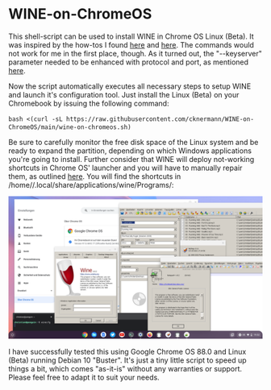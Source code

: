 # WINE-on-ChromeOS

This shell-script can be used to install WINE in Chrome OS Linux (Beta). It was inspired by the how-tos I found [here](https://beebom.com/how-use-windows-10-apps-chromebook-using-wine/) and [here](https://www.linuxmadesimple.info/2020/07/how-to-install-wine-501-on-chromebook.html). The commands would not work for me in the first place, though. As it turned out, the "--keyserver" parameter needed to be enhanced with protocol and port, as mentioned [here](https://unix.stackexchange.com/questions/361642/keyserver-receive-failed-on-every-keyserver-available).

Now the script automatically executes all necessary steps to setup WINE and launch it's configuration tool. Just install the Linux (Beta) on your Chromebook by issuing the following command:

```
bash <(curl -sL https://raw.githubusercontent.com/cknermann/WINE-on-ChromeOS/main/wine-on-chromeos.sh)
```

Be sure to carefully monitor the free disk space of the Linux system and be ready to expand the partition, depending on which Windows applications you're going to install. Further consider that WINE will deploy not-working shortcuts in Chrome OS' launcher and you will have to manually repair them, as outlined [here](https://beebom.com/how-use-windows-10-apps-chromebook-using-wine/). You will find the shortcuts in /home/*<username>*/.local/share/applications/wine/Programs/:

![WINE](media/wine.png)

I have successfully tested this using Google Chrome OS 88.0 and Linux (Beta) running Debian 10 "Buster". It's just a tiny little script to speed up things a bit, which comes "as-it-is" without any warranties or support. Please feel free to adapt it to suit your needs.
